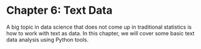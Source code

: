 # Chapter 6: Text Data

A big topic in data science that does not come up in traditional statistics is how to work with text as data. In this chapter, we will cover some basic text data analysis using Python tools.